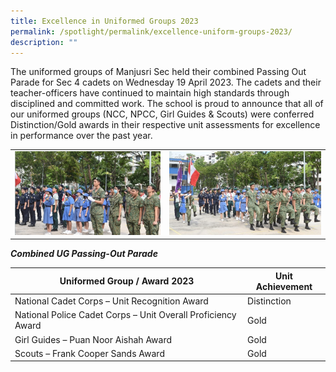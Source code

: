 ```yaml
---
title: Excellence in Uniformed Groups 2023
permalink: /spotlight/permalink/excellence-uniform-groups-2023/
description: ""
---
```

The uniformed groups of Manjusri Sec held their combined Passing Out Parade for Sec 4 cadets on Wednesday 19 April 2023.  The cadets and their teacher-officers have continued to maintain high standards through disciplined and committed work.  The school is proud to announce that all of our uniformed groups (NCC, NPCC, Girl Guides & Scouts) were conferred Distinction/Gold awards in their respective unit assessments for excellence in performance over the past year.

|||
| -------- | -------- |
|![](/images/Spotlight/combined%20ug1.jpg)|![](/images/Spotlight/combined%20ug2.jpg)

***Combined UG Passing-Out Parade***

|Uniformed Group / Award 2023 | Unit Achievement |  
| -------- | -------- | 
| National Cadet Corps – Unit Recognition Award  | Distinction     | 
| National Police Cadet Corps – Unit Overall Proficiency Award | Gold|
|Girl Guides – Puan Noor Aishah Award|Gold|
|Scouts – Frank Cooper Sands Award|Gold|